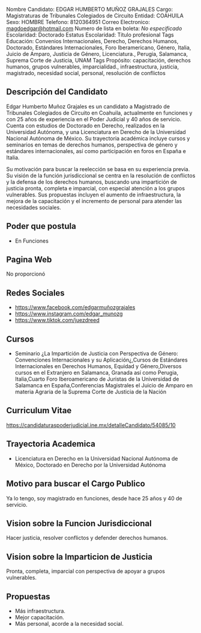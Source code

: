 Nombre Candidato: EDGAR HUMBERTO MUÑOZ GRAJALES
Cargo: Magistraturas de Tribunales Colegiados de Circuito
Entidad: COAHUILA
Sexo: HOMBRE
Telefono: 8120364951
Correo Electronico: magdoedgar@hotmail.com
Numero de lista en boleta: *No especificado*
Escolaridad: Doctorado
Estatus Escolaridad: Título profesional
Tags Educación: Convenios Internacionales, Derecho, Derechos Humanos, Doctorado, Estándares Internacionales, Foro Iberamericano, Género, Italia, Juicio de Amparo, Justicia de Género, Licenciatura., Perugia, Salamanca, Suprema Corte de Justicia, UNAM
Tags Propósito: capacitación, derechos humanos, grupos vulnerables, imparcialidad., infraestructura, justicia, magistrado, necesidad social, personal, resolución de conflictos


## Descripción del Candidato 

Edgar Humberto Muñoz Grajales es un candidato a Magistrado de Tribunales Colegiados de Circuito en Coahuila, actualmente en funciones y con 25 años de experiencia en el Poder Judicial y 40 años de servicio. Cuenta con estudios de Doctorado en Derecho, realizados en la Universidad Autónoma, y una Licenciatura en Derecho de la Universidad Nacional Autónoma de México. Su trayectoria académica incluye cursos y seminarios en temas de derechos humanos, perspectiva de género y estándares internacionales, así como participación en foros en España e Italia.

Su motivación para buscar la reelección se basa en su experiencia previa. Su visión de la función jurisdiccional se centra en la resolución de conflictos y la defensa de los derechos humanos, buscando una impartición de justicia pronta, completa e imparcial, con especial atención a los grupos vulnerables. Sus propuestas incluyen el aumento de infraestructura, la mejora de la capacitación y el incremento de personal para atender las necesidades sociales.


## Poder que postula

- En Funciones


## Pagina Web

No proporcionó


## Redes Sociales

- https://www.facebook.com/edgarmuñozgrajales
- https://www.instagram.com/edgar_munozg
- https://www.tiktok.com/juezdreed


## Cursos

- Seminario ¿La Impartición de Justicia con Perspectiva de Género: Convenciones Internacionales y su Aplicación¿,Cursos de Estándares Internacionales en Derechos Humanos, Equidad y Género,Diversos cursos en el Extranjero en Salamanca, Granada así como Perugia, Italia,Cuarto Foro Iberoamericano de Juristas de la Universidad de Salamanca en España,Conferencias Magistrales el Juicio de Amparo en materia Agraria de la Suprema Corte de Justicia de la Nación


## Curriculum Vitae

https://candidaturaspoderjudicial.ine.mx/detalleCandidato/54085/10


## Trayectoria Academica

- Licenciatura en Derecho en la Universidad Nacional Autónoma de México, Doctorado en Derecho por la Universidad Autónoma


## Motivo para buscar el Cargo Publico

Ya lo tengo, soy magistrado en funciones, desde hace 25 años y 40 de servicio.


## Vision sobre la Funcion Jurisdiccional

Hacer justicia, resolver conflictos y defender derechos humanos.


## Vision sobre la Imparticion de Justicia

Pronta, completa, imparcial con perspectiva de apoyar a grupos vulnerables.


## Propuestas

- Más infraestructura.
- Mejor capacitación.
- Más personal, acorde a la necesidad social.

